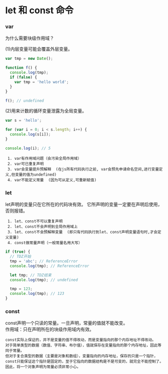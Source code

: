 # let 和 const 命令



### var 

为什么需要块级作用域？  

(1)内层变量可能会覆盖外层变量。
```javascript
var tmp = new Date();

function f() {
  console.log(tmp);
  if (false) {
    var tmp = 'hello world';
  }
}

f(); // undefined
```


(2)用来计数的循环变量泄露为全局变量。
```javascript
var s = 'hello';

for (var i = 0; i < s.length; i++) {
  console.log(s[i]);
}

console.log(i); // 5
```


```
 1. var有作用域问题（会污染全局作用域）
 2. var可已重复声明
 3. var会变量提升预解释  (在js所有代码执行之前, var会预先申请命名空间,进行变量定义,但变量的值为undefined)
 4. var不能定义常量  (因为可从定义,可重新赋值)
```



### let

let声明的变量只在它所在的代码块有效。
它所声明的变量一定要在声明后使用，否则报错。

```
 1. let、const不可以重复声明
 2. let、const不会声明到全局作用域上
 3. let、const不会预解释变量  (即只有代码执行到let、const声明变量语句时,才会定义变量)
 4. const做常量声明（一般常量名用大写）
```

```javascript
if (true) {
  // TDZ开始
  tmp = 'abc'; // ReferenceError
  console.log(tmp); // ReferenceError

  let tmp; // TDZ结束
  console.log(tmp); // undefined

  tmp = 123;
  console.log(tmp); // 123
}
```



### const

const声明一个只读的常量。一旦声明，常量的值就不能改变。   
作用域：只在声明所在的块级作用域内有效。

```
const实际上保证的，并不是变量的值不得改动，而是变量指向的那个内存地址不得改动。  
对于简单类型的数据（数值、字符串、布尔值），值就保存在变量指向的那个内存地址，因此等同于常量。
但对于复合类型的数据（主要是对象和数组），变量指向的内存地址，保存的只是一个指针，
const只能保证这个指针是固定的，至于它指向的数据结构是不是可变的，就完全不能控制了。
因此，将一个对象声明为常量必须非常小心。
```


